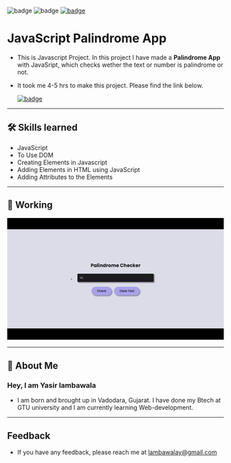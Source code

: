![badge](https://img.shields.io/badge/MADE%20WITH-HTML,%20CSS%20&%20JS-blue)
![badge](https://img.shields.io/badge/TIME%20TAKEN-4%20to%205%20hrs-red)
[![badge](https://img.shields.io/badge/SEE%20DEMO%20-VISIT-green)](https://javascript-palindromeapp-project6.netlify.app/)

# JavaScript Palindrome App

- This is Javascript Project. In this project I have made a **Palindrome App** with JavaSript, which checks wether the text or number is palindrome or not.

- It took me 4-5 hrs to make this project. Please find the link below.

  [![badge](https://img.shields.io/badge/LINK%20OF-PROJECT-purple)](https://javascript-palindromeapp-project6.netlify.app/)

---

## 🛠 Skills learned

- JavaScript
- To Use DOM
- Creating Elements in Javascript
- Adding Elements in HTML using JavaScript
- Adding Attributes to the Elements

---

## 🎥 Working

![gif](./palindrome%20checker.gif)

---

## 🚀 About Me

### Hey, I am Yasir lambawala

- I am born and brought up in Vadodara, Gujarat. I have done my Btech at GTU university and I am currently learning Web-development.

---

## Feedback

- If you have any feedback, please reach me at lambawalay@gmail.com
